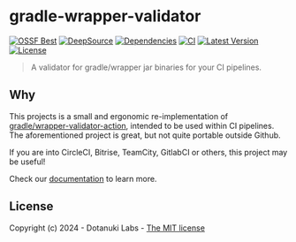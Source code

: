 # gradle-wrapper-validator

[![OSSF Best](https://www.bestpractices.dev/projects/8869/badge)](https://www.bestpractices.dev/projects/8869)
[![DeepSource](https://app.deepsource.com/gh/dotanuki-labs/gradle-wrapper-validator.svg/?label=active+issues&show_trend=false&token=RkvGszk0c0X5b_NOtG5k501L)](https://app.deepsource.com/gh/dotanuki-labs/gradle-wrapper-validator/)
[![Dependencies](https://deps.rs/repo/github/dotanuki-labs/gradle-wrapper-validator/status.svg)](https://deps.rs/repo/github/dotanuki-labs/gradle-wrapper-validator)
[![CI](https://github.com/dotanuki-labs/gradle-wrapper-validator/actions/workflows/ci.yml/badge.svg?branch=main)](https://github.com/dotanuki-labs/gradle-wrapper-validator/actions/workflows/ci.yml)
[![Latest Version](https://img.shields.io/crates/v/gwv)](https://crates.io/crates/gwv)
[![License](https://img.shields.io/github/license/dotanuki-labs/gradle-wrapper-validator)](https://choosealicense.com/licenses/mit)

> A validator for gradle/wrapper jar binaries for your CI pipelines.

## Why

This projects is a small and ergonomic re-implementation of
[gradle/wrapper-validator-action](https://github.com/gradle/wrapper-validation-action),
intended to be used within CI pipelines. The aforementioned
project is great, but not quite portable outside Github.

If you are into CircleCI, Bitrise, TeamCity, GitlabCI or others, this project
may be useful!

Check our
[documentation](https://dotanuki-labs.github.io/gradle-wrapper-validator/)
to learn more.

## License

Copyright (c) 2024 - Dotanuki Labs - [The MIT license](https://choosealicense.com/licenses/mit)
